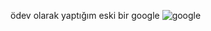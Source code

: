 ödev olarak yaptığım eski bir google 
![google](https://github.com/rabiaaaslann/google--dev-2/assets/116019055/7b8e42f6-5ca5-4718-bd6a-8b5f2d41b84a)
